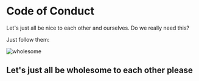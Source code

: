# Code of Conduct

Let's just all be nice to each other and ourselves. Do we really need this?

Just follow them:

![wholesome](https://i.kym-cdn.com/photos/images/newsfeed/001/407/983/841.jpg)

## Let's just all be wholesome to each other please
